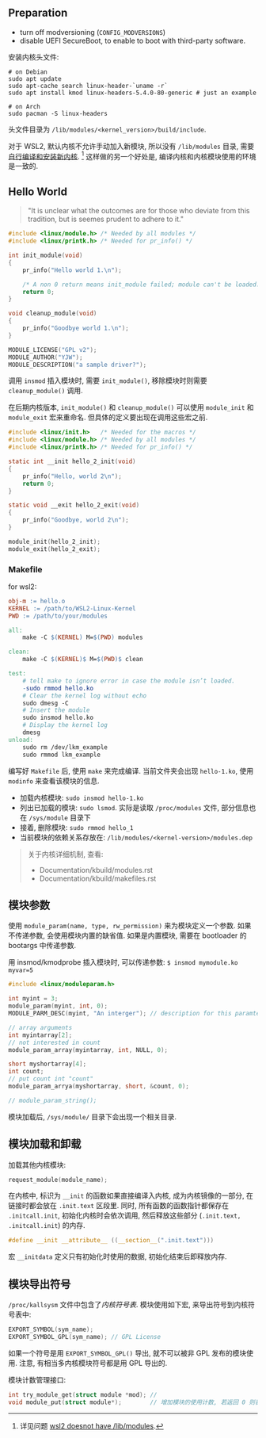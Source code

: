 
## Preparation

- turn off modversioning (`CONFIG_MODVERSIONS`)
- disable UEFI SecureBoot, to enable to boot with third-party software.

安装内核头文件:
```shell
# on Debian
sudo apt update
sudo apt-cache search linux-header-`uname -r`
sudo apt install kmod linux-headers-5.4.0-80-generic # just an example

# on Arch
sudo pacman -S linux-headers
```

头文件目录为 `/lib/modules/<kernel_version>/build/include`. 

对于 WSL2, 默认内核不允许手动加入新模块, 所以没有 `/lib/modules` 目录, 需要[自行编译和安装新内核](../Container/WSL/更新%20WSL%20Linux%20内核.md). [^1] 这样做的另一个好处是, 编译内核和内核模块使用的环境是一致的.

[^1]: 详见问题 [wsl2 doesnot have /lib/modules](https://unix.stackexchange.com/questions/594470/wsl-2-does-not-have-lib-modules#:~:text=For%20those%20that%20need%20to%20load%20modules%20on,5%20Restart%20WSL.%20Your%20module%20should%20be%20loaded.).


## Hello World

> "It is unclear what the outcomes are for those who deviate from this 
> tradition, but is seemes prudent to adhere to it."

```c
#include <linux/module.h> /* Needed by all modules */
#include <linux/printk.h> /* Needed for pr_info() */

int init_module(void)
{
    pr_info("Hello world 1.\n");

    /* A non 0 return means init_module failed; module can't be loaded. */
    return 0;
}

void cleanup_module(void)
{
    pr_info("Goodbye world 1.\n");
}

MODULE_LICENSE("GPL v2");
MODULE_AUTHOR("YJW");
MODULE_DESCRIPTION("a sample driver?");
```

调用 `insmod` 插入模块时, 需要 `init_module()`, 移除模块时则需要 `cleanup_module()` 调用. 

在后期内核版本, `init_module()` 和 `cleanup_module()` 可以使用 `module_init` 和 `module_exit` 宏来重命名. 但具体的定义要出现在调用这些宏之前.

```c
#include <linux/init.h>   /* Needed for the macros */
#include <linux/module.h> /* Needed by all modules */
#include <linux/printk.h> /* Needed for pr_info() */

static int __init hello_2_init(void)
{
    pr_info("Hello, world 2\n");
    return 0;
}

static void __exit hello_2_exit(void)
{
    pr_info("Goodbye, world 2\n");
}

module_init(hello_2_init);
module_exit(hello_2_exit);
```

### Makefile

for wsl2:

```makefile
obj-m := hello.o
KERNEL := /path/to/WSL2-Linux-Kernel
PWD := /path/to/your/modules

all:
    make -C $(KERNEL) M=$(PWD) modules

clean:
    make -C $(KERNEL)$ M=$(PWD)$ clean

test:
    # tell make to ignore error in case the module isn’t loaded.
    -sudo rmmod hello.ko 
    # Clear the kernel log without echo
    sudo dmesg -C
    # Insert the module
    sudo insmod hello.ko
    # Display the kernel log
    dmesg
unload:
    sudo rm /dev/lkm_example
    sudo rmmod lkm_example
```

编写好 `Makefile` 后, 使用 `make` 来完成编译. 当前文件夹会出现 `hello-1.ko`, 使用 `modinfo` 来查看该模块的信息. 

- 加载内核模块: `sudo insmod hello-1.ko`
- 列出已加载的模块: `sudo lsmod`. 实际是读取 `/proc/modules` 文件, 部分信息也在 `/sys/module` 目录下
- 接着, 删除模块: `sudo rmmod hello_1`
- 当前模块的依赖关系存放在: `/lib/modules/<kernel-version>/modules.dep`

> 关于内核详细机制, 查看:
> - Documentation/kbuild/modules.rst
> - Documentation/kbuild/makefiles.rst

## 模块参数

使用 `module_param(name, type, rw_permission)` 来为模块定义一个参数. 如果不传递参数, 会使用模块内置的缺省值. 如果是内置模块, 需要在 bootloader 的 bootargs 中传递参数. 

用 insmod/kmodprobe 插入模块时, 可以传递参数: `$ insmod mymodule.ko myvar=5`

```c
#include <linux/moduleparam.h>

int myint = 3;
module_param(myint, int, 0);
MODULE_PARM_DESC(myint, "An interger"); // description for this paramter

// array arguments
int myintarray[2];
// not interested in count
module_param_array(myintarray, int, NULL, 0); 

short myshortarray[4];
int count;
// put count int "count"
module_param_arrya(myshortarray, short, &count, 0); 

// module_param_string();
```

模块加载后, `/sys/module/` 目录下会出现一个相关目录.

## 模块加载和卸载

加载其他内核模块:

```c
request_module(module_name);
```

在内核中, 标识为 `__init` 的函数如果直接编译入内核, 成为内核镜像的一部分, 在链接时都会放在 `.init.text` 区段里. 同时, 所有函数的函数指针都保存在 `.initcall.init`, 初始化内核时会依次调用, 然后释放这些部分 (`.init.text, .initcall.init`) 的内存.

```c
#define __init __attribute__ ((__section__(".init.text")))
```

宏 `__initdata` 定义只有初始化时使用的数据, 初始化结束后即释放内存.

## 模块导出符号

`/proc/kallsysm` 文件中包含了*内核符号表*. 模块使用如下宏, 来导出符号到内核符号表中:

```c
EXPORT_SYMBOL(sym_name);
EXPORT_SYMBOL_GPL(sym_name); // GPL License
```

如果一个符号是用 `EXPORT_SYMBOL_GPL()` 导出, 就不可以被非 GPL 发布的模块使用. 注意, 有相当多内核模块符号都是用 GPL 导出的.

模块计数管理接口:
```c
int try_module_get(struct module *mod); // 
void module_put(struct module*);        // 增加模块的使用计数, 若返回 0 则表示调用失败.
```

